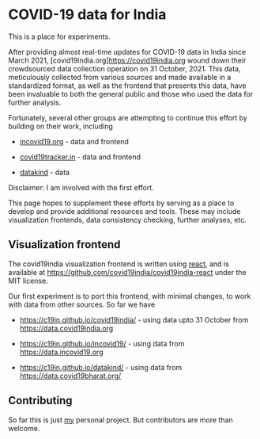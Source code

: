 # COVID-19 data for India

This is a place for experiments.

After providing almost real-time updates for COVID-19 data in India
since March 2021, [covid19india.org]<https://covid19india.org> wound
down their crowdsourced data collection operation on 31 October, 2021.
This data, meticulously collected from various sources and made
available in a standardized format, as well as the frontend that
presents this data, have been invaluable to both the general public
and those who used the data for further analysis.

Fortunately, several other groups are attempting to continue this
effort by building on their work, including

- [incovid19.org](https://incovid19.org) - data and frontend

- [covid19tracker.in](https://covid19tracker.in) - data and frontend

- [datakind](https://data.covid19bharat.org/) - data

Disclaimer: I am involved with the first effort.

This page hopes to supplement these efforts by serving as a place to
develop and provide additional resources and tools. These may include
visualization frontends, data consistency checking, further analyses,
etc.


## Visualization frontend

The covid19india visualization frontend is written using
[react](https://en.wikipedia.org/wiki/React_(JavaScript_library)), and
is available at <https://github.com/covid19india/covid19india-react>
under the MIT license. 

Our first experiment is to port this frontend, with minimal changes,
to work with data from other sources. So far we have

- <https://c19in.github.io/covid19india/> - using data upto 31 October
  from <https://data.covid19india.org>

- <https://c19in.github.io/incovid19/> - using data from
  <https://data.incovid19.org>

- <https://c19in.github.io/datakind/> - using data from
  <https://data.covid19bharat.org/>



## Contributing

So far this is just [my](https://deepayan.github.io) personal
project. But contributors are more than welcome.

